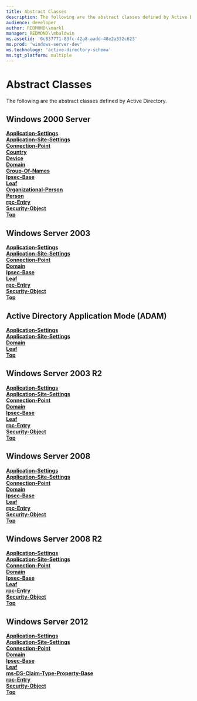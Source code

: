 ```yaml
---
title: Abstract Classes
description: The following are the abstract classes defined by Active Directory.
audience: developer
author: REDMOND\\markl
manager: REDMOND\\mbaldwin
ms.assetid: '0c837771-83fc-42a8-aadd-48e2a332c623'
ms.prod: 'windows-server-dev'
ms.technology: 'active-directory-schema'
ms.tgt_platform: multiple
---
```


# Abstract Classes

The following are the abstract classes defined by Active Directory.

## Windows 2000 Server

<dl>

[**Application-Settings**](c-applicationsettings.md)  
[**Application-Site-Settings**](c-applicationsitesettings.md)  
[**Connection-Point**](c-connectionpoint.md)  
[**Country**](c-country.md)  
[**Device**](c-device.md)  
[**Domain**](c-domain.md)  
[**Group-Of-Names**](c-groupofnames.md)  
[**Ipsec-Base**](c-ipsecbase.md)  
[**Leaf**](c-leaf.md)  
[**Organizational-Person**](c-organizationalperson.md)  
[**Person**](c-person.md)  
[**rpc-Entry**](c-rpcentry.md)  
[**Security-Object**](c-securityobject.md)  
[**Top**](c-top.md)  
</dl>

## Windows Server 2003

<dl>

[**Application-Settings**](c-applicationsettings.md)  
[**Application-Site-Settings**](c-applicationsitesettings.md)  
[**Connection-Point**](c-connectionpoint.md)  
[**Domain**](c-domain.md)  
[**Ipsec-Base**](c-ipsecbase.md)  
[**Leaf**](c-leaf.md)  
[**rpc-Entry**](c-rpcentry.md)  
[**Security-Object**](c-securityobject.md)  
[**Top**](c-top.md)  
</dl>

## Active Directory Application Mode (ADAM)

<dl>

[**Application-Settings**](c-applicationsettings.md)  
[**Application-Site-Settings**](c-applicationsitesettings.md)  
[**Domain**](c-domain.md)  
[**Leaf**](c-leaf.md)  
[**Top**](c-top.md)  
</dl>

## Windows Server 2003 R2

<dl>

[**Application-Settings**](c-applicationsettings.md)  
[**Application-Site-Settings**](c-applicationsitesettings.md)  
[**Connection-Point**](c-connectionpoint.md)  
[**Domain**](c-domain.md)  
[**Ipsec-Base**](c-ipsecbase.md)  
[**Leaf**](c-leaf.md)  
[**rpc-Entry**](c-rpcentry.md)  
[**Security-Object**](c-securityobject.md)  
[**Top**](c-top.md)  
</dl>

## Windows Server 2008

<dl>

[**Application-Settings**](c-applicationsettings.md)  
[**Application-Site-Settings**](c-applicationsitesettings.md)  
[**Connection-Point**](c-connectionpoint.md)  
[**Domain**](c-domain.md)  
[**Ipsec-Base**](c-ipsecbase.md)  
[**Leaf**](c-leaf.md)  
[**rpc-Entry**](c-rpcentry.md)  
[**Security-Object**](c-securityobject.md)  
[**Top**](c-top.md)  
</dl>

## Windows Server 2008 R2

<dl>

[**Application-Settings**](c-applicationsettings.md)  
[**Application-Site-Settings**](c-applicationsitesettings.md)  
[**Connection-Point**](c-connectionpoint.md)  
[**Domain**](c-domain.md)  
[**Ipsec-Base**](c-ipsecbase.md)  
[**Leaf**](c-leaf.md)  
[**rpc-Entry**](c-rpcentry.md)  
[**Security-Object**](c-securityobject.md)  
[**Top**](c-top.md)  
</dl>

## Windows Server 2012

<dl>

[**Application-Settings**](c-applicationsettings.md)  
[**Application-Site-Settings**](c-applicationsitesettings.md)  
[**Connection-Point**](c-connectionpoint.md)  
[**Domain**](c-domain.md)  
[**Ipsec-Base**](c-ipsecbase.md)  
[**Leaf**](c-leaf.md)  
[**ms-DS-Claim-Type-Property-Base**](c-msds-claimtypepropertybase.md)  
[**rpc-Entry**](c-rpcentry.md)  
[**Security-Object**](c-securityobject.md)  
[**Top**](c-top.md)  
</dl>

 

 




